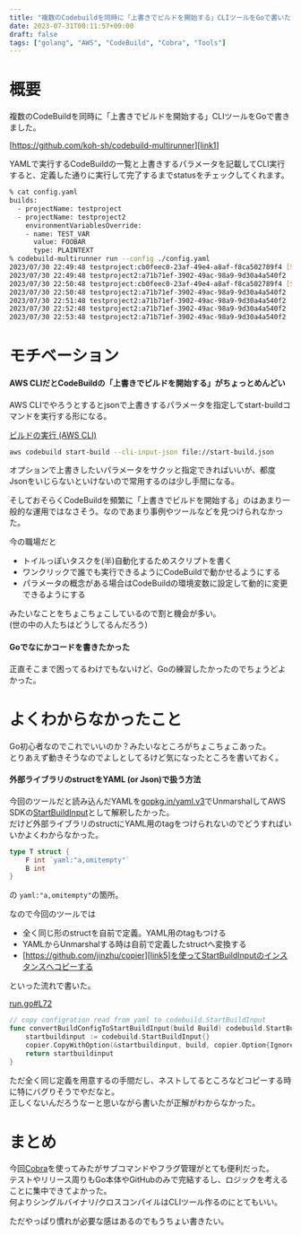 ```yaml
---
title: "複数のCodebuildを同時に「上書きでビルドを開始する」CLIツールをGoで書いた"
date: 2023-07-31T00:11:57+09:00
draft: false
tags: ["golang", "AWS", "CodeBuild", "Cobra", "Tools"]
---
```


# 概要

複数のCodeBuildを同時に「上書きでビルドを開始する」CLIツールをGoで書きました。

[https://github.com/koh-sh/codebuild-multirunner][link1]

YAMLで実行するCodeBuildの一覧と上書きするパラメータを記載してCLI実行すると、定義した通りに実行して完了するまでstatusをチェックしてくれます。

```bash
% cat config.yaml
builds:
  - projectName: testproject
  - projectName: testproject2
    environmentVariablesOverride:
    - name: TEST_VAR
      value: FOOBAR
      type: PLAINTEXT
% codebuild-multirunner run --config ./config.yaml
2023/07/30 22:49:48 testproject:cb0feec0-23af-49e4-a8af-f8ca502789f4 [STARTED]
2023/07/30 22:49:48 testproject2:a71b71ef-3902-49ac-98a9-9d30a4a540f2 [STARTED]
2023/07/30 22:50:48 testproject:cb0feec0-23af-49e4-a8af-f8ca502789f4 [SUCCEEDED]
2023/07/30 22:50:48 testproject2:a71b71ef-3902-49ac-98a9-9d30a4a540f2 [IN_PROGRESS]
2023/07/30 22:51:48 testproject2:a71b71ef-3902-49ac-98a9-9d30a4a540f2 [IN_PROGRESS]
2023/07/30 22:52:48 testproject2:a71b71ef-3902-49ac-98a9-9d30a4a540f2 [IN_PROGRESS]
2023/07/30 22:53:48 testproject2:a71b71ef-3902-49ac-98a9-9d30a4a540f2 [FAILED]
```

# モチベーション

#### AWS CLIだとCodeBuildの「上書きでビルドを開始する」がちょっとめんどい

AWS CLIでやろうとするとjsonで上書きするパラメータを指定してstart-buildコマンドを実行する形になる。

[ビルドの実行 (AWS CLI)][link2]

```bash
aws codebuild start-build --cli-input-json file://start-build.json
```

オプションで上書きしたいパラメータをサクッと指定できればいいが、都度Jsonをいじらないといけないので常用するのは少し手間になる。

そしておそらくCodeBuildを頻繁に「上書きでビルドを開始する」のはあまり一般的な運用ではなさそう。なのであまり事例やツールなどを見つけられなかった。

今の職場だと

- トイルっぽいタスクを(半)自動化するためスクリプトを書く
- ワンクリックで誰でも実行できるようにCodeBuildで動かせるようにする
- パラメータの概念がある場合はCodeBuildの環境変数に設定して動的に変更できるようにする

みたいなことをちょこちょこしているので割と機会が多い。  
(世の中の人たちはどうしてるんだろう)

#### Goでなにかコードを書きたかった

正直そこまで困ってるわけでもないけど、Goの練習したかったのでちょうどよかった。

# よくわからなかったこと

Go初心者なのでこれでいいのか？みたいなところがちょこちょこあった。  
とりあえず動きそうなのでよしとしてるけど気になったところを書いておく。

#### 外部ライブラリのstructをYAML (or Json)で扱う方法

今回のツールだと読み込んだYAMLを[gopkg.in/yaml.v3][link3]でUnmarshalしてAWS SDKの[StartBuildInput][link4]として解釈したかった。  
だけど外部ライブラリのstructにYAML用のtagをつけられないのでどうすればいいかよくわからなかった。

```go
type T struct {
    F int `yaml:"a,omitempty"`
    B int
}
```

の `yaml:"a,omitempty"`の箇所。

なので今回のツールでは

- 全く同じ形のstructを自前で定義。YAML用のtagもつける
- YAMLからUnmarshalする時は自前で定義したstructへ変換する
- [https://github.com/jinzhu/copier][link5]を使ってStartBuildInputのインスタンスへコピーする

といった流れで書いた。

[run.go#L72][link6]

```go
// copy configration read from yaml to codebuild.StartBuildInput
func convertBuildConfigToStartBuildInput(build Build) codebuild.StartBuildInput {
	startbuildinput := codebuild.StartBuildInput{}
	copier.CopyWithOption(&startbuildinput, build, copier.Option{IgnoreEmpty: true, DeepCopy: true})
	return startbuildinput
}
```

ただ全く同じ定義を用意するの手間だし、ネストしてるところなどコピーする時に特にバグりそうでやだなと。  
正しくないんだろうなーと思いながら書いたが正解がわからなかった。

# まとめ

今回[Cobra][link7]を使ってみたがサブコマンドやフラグ管理がとても便利だった。  
テストやリリース周りもGo本体やGitHubのみで完結するし、ロジックを考えることに集中できてよかった。  
何よりシングルバイナリ/クロスコンパイルはCLIツール作るのにとてもいい。

ただやっぱり慣れが必要な感はあるのでもうちょい書きたい。  

[link1]: https://github.com/koh-sh/codebuild-multirunner
[link2]: https://docs.aws.amazon.com/ja_jp/codebuild/latest/userguide/run-build-cli.html
[link3]: gopkg.in/yaml.v3
[link4]: https://pkg.go.dev/github.com/aws/aws-sdk-go-v2/service/codebuild#StartBuildInput
[link5]: https://github.com/jinzhu/copier
[link6]: https://github.com/koh-sh/codebuild-multirunner/blob/main/cmd/run.go#L72
[link7]: https://github.com/spf13/cobra
